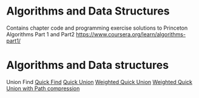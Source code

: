 # Algorithms and Data Structures

Contains chapter code and programming exercise solutions to Princeton
Algorithms Part 1 and Part2 https://www.coursera.org/learn/algorithms-part1/


# Algorithms and Data structures

Union Find
 [Quick Find](QuickFind.java)
 [Quick Union](QuickUnion.java)
 [Weighted Quick Union](WeightedQuickUnion.java)
 [Weighted Quick Union with Path compression](QuickUnionPathCompression.java)
